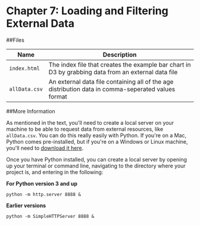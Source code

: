 Chapter 7: Loading and Filtering External Data
==========

##Files

Name | Description
---|---------
`index.html` | The index file that creates the example bar chart in D3 by grabbing data from an external data file
`allData.csv` | An external data file containing all of the age distribution data in comma-seperated values format

##More Information

As mentioned in the text, you'll need to create a local server on your machine to be able to request data from external resources, like `allData.csv`. You can do this really easily with Python. If you're on a Mac, Python comes pre-installed, but if you're on a Windows or Linux machine, you'll need to [download it here](https://www.python.org/download).

Once you have Python installed, you can create a local server by opening up your terminal or command line, navigating to the directory where your project is, and entering in the following:
    
__For Python version 3 and up__

    python -m http.server 8888 &

__Earlier versions__

    python -m SimpleHTTPServer 8888 &

